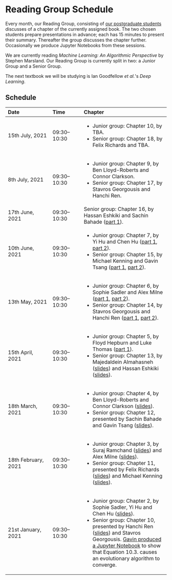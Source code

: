 # Reading Group Schedule

Every month, our Reading Group, consisting of [our postgraduate students](http://csvision.swansea.ac.uk/index.php?n=Site.People#pgr) discusses of a chapter of the currently assigned book. The two chosen students prepare presentations in advance; each has 15 minutes to present their summary. Thereafter the group discusses the chapter further. Occasionally we produce Jupyter Notebooks from these sessions. 

We are currently reading *Machine Learning: An Algorithmic Perspective* by Stephen Marsland. Our Reading Group is currently split in two: a Junior Group and a Senior Group.

The next textbook we will be studying is Ian Goodfellow *et al.*'s *Deep Learning*.

## Schedule

|<div style="width:120px">Date</div>|<div style="width:80px">Time</div>|Chapter|
|:---|:---|:------|
15th July, 2021 | 09:30&ndash;10:30 | <ul><li>Junior group: Chapter 10, by TBA.</li><li>Senior group: Chapter 18, by Felix Richards and TBA.</li></ul>
8th July, 2021 | 09:30&ndash;10:30 | <ul><li>Junior group: Chapter 9, by Ben Lloyd-Roberts and Connor Clarkson.</li><li>Senior group: Chapter 17, by Stavros Georgousis and Hanchi Ren.</li></ul>
17th June, 2021 | 09:30&ndash;10:30 | Senior group: Chapter 16, by Hassan Eshkiki and Sachin Bahade ([part 1](docs/Reading%20Group/Senior%20Group,%20Chapter%2016,%20Part%201,%20Sachin.pdf)).
10th June, 2021 | 09:30&ndash;10:30 | <ul><li>Junior group: Chapter 7, by Yi Hu and Chen Hu ([part 1](docs/Reading%20Group/Junior%20Group,%20Chapter%207,%20Part%201,%20Chen.pdf), [part 2](docs/Reading%20Group/Junior%20Group,%20Chapter%207,%20Part%202,%20Yi.pdf)).</li><li>Senior group: Chapter 15, by Michael Kenning and Gavin Tsang ([part 1](docs/Reading%20Group/Senior%20Group,%20Chapter%2015,%20Part%201,%20Michael.pdf), [part 2](docs/Reading%20Group/Senior%20Group,%20Chapter%2015,%20Part%202,%20Gavin.pdf)).</li></ul>
13th May, 2021 | 09:30&ndash;10:30 | <ul><li>Junior group: Chapter 6, by Sophie Sadler and Alex Milne ([part 1](docs/Reading%20Group/Junior%20Group,%20Chapter%206,%20Part%201,%20Sophie.pdf), [part 2](docs/Reading%20Group/Junior%20Group,%20Chapter%206,%20Part%202,%20Alex.pdf)).</li><li>Senior group: Chapter 14, by Stavros Georgousis and Hanchi Ren ([part 1](docs/Reading%20Group/Senior%20Group,%20Chapter%2014,%20Part%201,%20Hans.pdf), [part 2](docs/Reading%20Group/Senior%20Group,%20Chapter%2014,%20Part%202,%20Stavros.pdf)).</li></ul>
15th April, 2021 | 09:30&ndash;10:30 | <ul><li>Junior group: Chapter 5, by Floyd Hepburn and Luke Thomas ([part 1](docs/Reading%20Group/Junior%20Group,%20Chapter%204,%20Part%201,%20Luke.pdf)).</li><li>Senior group: Chapter 13, by Majedaldein Almahasneh ([slides](docs/Reading%20Group/Senior%20Group,%20Chapter%2013,%20Part%201,%20Majed.pdf)) and Hassan Eshkiki ([slides](docs/Reading%20Group/Senior%20Group,%20Chapter%2013,%20Part%202,%20Hassan.pdf)).</li></ul>
18th March, 2021 | 09:30&ndash;10:30 | <ul><li>Junior group: Chapter 4, by Ben Lloyd-Roberts and Connor Clarkson ([slides](docs/Reading%20Group/Junior%20Group,%20Chapter%204,%20Connor%20and%20Ben.pdf)).</li><li>Senior group: Chapter 12, presented by Sachin Bahade and Gavin Tsang ([slides](docs/Reading%20Group/Senior%20Group,%20Chapter%2012,%20Part%202,%20Gavin.pdf)).</li></ul>
18th February, 2021 | 09:30&ndash;10:30 | <ul><li>Junior group: Chapter 3, by Suraj Ramchand ([slides](docs/Reading%20Group/Junior%20Group,%20Chapter%203,%20Part%201,%20Suraj.pptx)) and Alex Milne ([slides](docs/Reading%20Group/Junior%20Group,%20Chapter%203,%20Part%202,%20Alex.pptx)).</li><li>Senior group: Chapter 11, presented by Felix Richards ([slides](docs/Reading%20Group/Senior%20Group,%20Chapter%2011,%20Part%201,%20Felix.pdf)) and Michael Kenning ([slides](docs/Reading%20Group/Senior%20Group,%20Chapter%2011,%20Part%202,%20Michael.pdf)).</li></ul>
21st January, 2021 | 09:30&ndash;10:30 | <ul><li>Junior group: Chapter 2, by Sophie Sadler, Yi Hu and Chen Hu ([slides](docs/Reading%20Group/Junior%20Group,%20Chapter%202,%20Chen,%20Yi%20and%20Sophie.pdf)).</li><li>Senior group: Chapter 10, presented by Hanchi Ren ([slides](docs/Reading%20Group/Senior%20Group,%20Chapter%2010,%20Hans.pdf)) and Stavros Georgousis. [Gavin produced a Jupyter Notebook](code/Reading%20Group,%20Equation%2010.3.ipynb) to show that Equation 10.3. causes an evolutionary algorithm to converge.</li></ul>